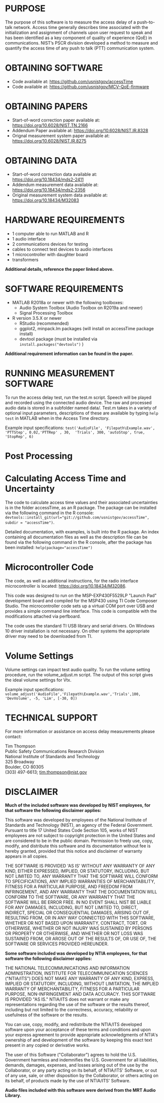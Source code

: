 # PURPOSE

The purpose of this software is to measure the access delay of a push-to-talk network.
Access time generally describes time associated with the initialization and assignment
of channels upon user request to speak and has been identified as a key component of
quality of experience (QoE) in communications. NIST’s PSCR division developed a method
to measure and quantify the access time of any push to talk (PTT) communication system.

# OBTAINING SOFTWARE
- Code available at:  https://github.com/usnistgov/accessTime
- Code available at:  https://github.com/usnistgov/MCV-QoE-firmware

# OBTAINING PAPERS
- Start-of-word correction paper available at: https://doi.org/10.6028/NIST.TN.2166
- Addendum Paper available at: https://doi.org/10.6028/NIST.IR.8328
- Orignal measurement system paper available at: https://doi.org/10.6028/NIST.IR.8275

# OBTAINING DATA
- Start-of-word correction data available at: https://doi.org/10.18434/mds2-2411
- Addendum measurement data available at: https://doi.org/10.18434/mds2-2356
- Original measurement system data available at:  https://doi.org/10.18434/M32083

# HARDWARE REQUIREMENTS
- 1 computer able to run MATLAB and R
- 1 audio interface
- 2 communications devices for testing
- cables to connect test devices to audio interfaces
- 1 microcontroller with daughter board
- transformers

**Additional details, reference the paper linked above.**

# SOFTWARE REQUIREMENTS
- MATLAB R2018a or newer with the following toolboxes:
	- Audio System Toolbox (Audio Toolbox on R2019a and newer)
	- Signal Processing Toolbox
- R version 3.5.X or newer
    - RStudio (recommended)
	- ggplot2, minpack.lm packages (will install on accessTime package install)
    - devtool package (must be installed via `install.packages("devtools")` )

**Additional requirement information can be found in the paper.**	

# RUNNING MEASUREMENT SOFTWARE
To run the access delay test, run the test.m script. Speech will be played and recorded using the connected audio device. The raw and processed audio data is stored in a subfolder named data/. Test.m takes in a variety of optional input parameters, descriptions of these are available by typing `help test` in MATLAB when in the Access Time directory. 

Example input specifications:
`test('AudioFile', 'Filepath\Example.wav', 'PTTStep', 0.02,'PTTRep' , 30,  'Trials', 300, 'autoStop', true, 'StopRep', 6)`

# Post Processing

# Calculating Access Time and Uncertainty
The code to calculate access time values and their associated uncertainties is in the folder accessTime, as an R package. The package can be installed via the following command in the R console: `devtools::install_git(url="git://github.com/usnistgov/accessTime", subdir = "accessTime")`.

Detailed documentation, with examples, is built into the R package. An index containing all documentation files as well as the description file can be found via the following command in the R console, after the package has been installed: `help(package="accessTime")`

# Microcontroller Code
The code, as well as additional instructions, for the radio interface microcontroller is located:  <https://doi.org/10.18434/M32086>. 

This code was designed to run on the MSP-EXP430F5529LP "Launch Pad" development board and compiled for the MSP430 using TI Code Composer Studio. The microcontroller code sets up a virtual COM port over USB and provides a simple command line interface. This code is compatible with the modifications attached via perfboard.

The code uses the standard TI USB library and serial drivers. On Windows 10 driver installation is not necessary. On other systems the appropriate driver may need to be downloaded from TI.

# Volume Settings
Volume settings can impact test audio quality. To run the volume setting procedure, run the volume_adjust.m script. The output of this script gives the ideal volume settings for Vtx.

Example input specifications: `volume_adjust('AudioFile','Filepath\Example.wav','Trials',100, 'DevVolume', -5, 'Lim', [-30, 0])`

# TECHNICAL SUPPORT
For more information or assistance on access delay measurements please contact:

Tim Thompson\
Public Safety Communications Research Division\
National Institute of Standards and Technology\
325 Broadway\
Boulder, CO 80305\
(303) 497-6613; tim.thompson@nist.gov

# DISCLAIMER
**Much of the included software was developed by NIST employees, for that software the following disclaimer applies:**

This software was developed by employees of the National Institute of Standards and Technology (NIST), an agency of the Federal Government. Pursuant to title 17 United States Code Section 105, works of NIST employees are not subject to copyright protection in the United States and are considered to be in the public domain. Permission to freely use, copy, modify, and distribute this software and its documentation without fee is hereby granted, provided that this notice and disclaimer of warranty appears in all copies.

THE SOFTWARE IS PROVIDED 'AS IS' WITHOUT ANY WARRANTY OF ANY KIND, EITHER EXPRESSED, IMPLIED, OR STATUTORY, INCLUDING, BUT NOT LIMITED TO, ANY WARRANTY THAT THE SOFTWARE WILL CONFORM TO SPECIFICATIONS, ANY IMPLIED WARRANTIES OF MERCHANTABILITY, FITNESS FOR A PARTICULAR PURPOSE, AND FREEDOM FROM INFRINGEMENT, AND ANY WARRANTY THAT THE DOCUMENTATION WILL CONFORM TO THE SOFTWARE, OR ANY WARRANTY THAT THE SOFTWARE WILL BE ERROR FREE. IN NO EVENT SHALL NIST BE LIABLE FOR ANY DAMAGES, INCLUDING, BUT NOT LIMITED TO, DIRECT, INDIRECT, SPECIAL OR CONSEQUENTIAL DAMAGES, ARISING OUT OF, RESULTING FROM, OR IN ANY WAY CONNECTED WITH THIS SOFTWARE, WHETHER OR NOT BASED UPON WARRANTY, CONTRACT, TORT, OR OTHERWISE, WHETHER OR NOT INJURY WAS SUSTAINED BY PERSONS OR PROPERTY OR OTHERWISE, AND WHETHER OR NOT LOSS WAS SUSTAINED FROM, OR AROSE OUT OF THE RESULTS OF, OR USE OF, THE SOFTWARE OR SERVICES PROVIDED HEREUNDER.

**Some software included was developed by NTIA employees, for that software the following disclaimer applies:**

THE NATIONAL TELECOMMUNICATIONS AND INFORMATION ADMINISTRATION,
INSTITUTE FOR TELECOMMUNICATION SCIENCES ("NTIA/ITS") DOES NOT MAKE
ANY WARRANTY OF ANY KIND, EXPRESS, IMPLIED OR STATUTORY, INCLUDING,
WITHOUT LIMITATION, THE IMPLIED WARRANTY OF MERCHANTABILITY, FITNESS FOR
A PARTICULAR PURPOSE, NON-INFRINGEMENT AND DATA ACCURACY.  THIS SOFTWARE
IS PROVIDED "AS IS."  NTIA/ITS does not warrant or make any
representations regarding the use of the software or the results thereof,
including but not limited to the correctness, accuracy, reliability or
usefulness of the software or the results.

You can use, copy, modify, and redistribute the NTIA/ITS developed
software upon your acceptance of these terms and conditions and upon
your express agreement to provide appropriate acknowledgments of
NTIA's ownership of and development of the software by keeping this
exact text present in any copied or derivative works.

The user of this Software ("Collaborator") agrees to hold the U.S.
Government harmless and indemnifies the U.S. Government for all
liabilities, demands, damages, expenses, and losses arising out of
the use by the Collaborator, or any party acting on its behalf, of
NTIA/ITS' Software, or out of any use, sale, or other disposition by
the Collaborator, or others acting on its behalf, of products made
by the use of NTIA/ITS' Software.


**Audio files included with this software were derived from the MRT Audio Library.**
